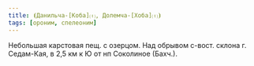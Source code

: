 ```yaml
---
title: ⦗Данильча-[Коба]⒯, Долемча-[Хоба]⒯⦘
tags: [ороним, спелеоним]
---
```


Небольшая карстовая пещ. с озерцом. Над обрывом с-вост. склона г. Седам-Кая, в
2,5 км к Ю от нп Соколиное (Бахч.).
